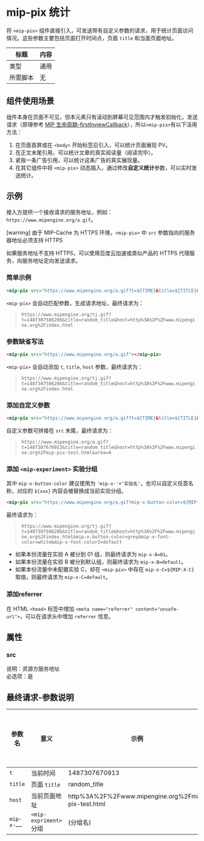 # mip-pix 统计

将 `<mip-pix>` 组件直接引入，可发送带有自定义参数的请求，用于统计页面访问情况。这些参数主要包括页面打开时间点，页面 `title` 和当面页面地址。  

标题|内容
----|----
类型|通用
所需脚本|无

## 组件使用场景
组件本身在页面不可见，但本元素只有滚动到屏幕可见范围内才触发初始化，发送请求（原理参考 [MIP 生命周期-firstInviewCallback](https://github.com/mipengine/mip-extensions/blob/master/docs/develop.md)），所以`<mip-pix>`有以下活用方法：

1. 在页面首屏或在 `<body>` 开始标签后引入，可以统计页面展现 PV。
2. 在正文末尾引用，可以统计文章的真实阅读量（阅读完毕）。
3. 紧挨一条广告引用，可以统计这条广告的真实展现量。
4. 在其它组件中将 `<mip-pix>` 动态插入，通过修改**自定义统计**参数，可以实时发送统计。


## 示例

接入方提供一个接收请求的服务地址，例如：`https://www.mipengine.org/a.gif`。

[warning] 由于 MIP-Cache 为 HTTPS 环境，`<mip-pix>` 中 `src` 参数指向的服务器地址必须支持 HTTPS

如果服务地址不支持 HTTPS，可以使用百度云加速或类似产品的 HTTPS 代理服务，向服务地址定向发送请求。

### 简单示例
```html
<mip-pix src="https://www.mipengine.org/a.gif?t=${TIME}&title=${TITLE}&host=${HOST}"></mip-pix>
```
`<mip-pix>` 会自动匹配参数，生成请求地址，最终请求为：

> `https://www.mipengine.org/tj.gif?t=1487307586286&title=random_title&host=http%3A%2F%2Fwww.mipengine.org%2Findex.html`   

### 参数缺省写法
```html
<mip-pix src="https://www.mipengine.org/a.gif"></mip-pix>
```
`<mip-pix>` 会自动添加 `t`, `title`, `host` 参数，最终请求为：

> `https://www.mipengine.org/tj.gif?t=1487307586286&title=random_title&host=http%3A%2F%2Fwww.mipengine.org%2Findex.html`   

### 添加自定义参数
```html
<mip-pix src="https://www.mipengine.org/a.gif?t=${TIME}&title=${TITLE}&host=${HOST}&area=A"></mip-pix>
```
自定义参数可拼接在 `src` 末尾，最终请求为：

> `https://www.mipengine.org/a.gif?t=1487307670913&title=random_title&host=http%3A%2F%2Fwww.mipengine.org%2Fmip-pix-test.html&area=A`   

### 添加 `<mip-experiment>` 实验分组
其中 `mip-x-button-color` 建议使用为 `'mip-x-'+'实验名'`，也可以自定义任意名称，对应的 `${xxx}` 内容会被替换成当前实验分组。  

```html
<mip-pix src="https://www.mipengine.org/a.gif?mip-x-button-color=${MIP-X-BUTTON-COLOR}&mip-x-font-color=${MIP-X-FONT-COLOR}"></mip-pix>
```

最终请求为：

> `https://www.mipengine.org/tj.gif?t=1487307586286&title=random_title&host=http%3A%2F%2Fwww.mipengine.org%2Findex.html&mip-x-button-color=grey&mip-x-font-color=white&mip-x-font-color2=default`

- 如果本份流量在实验 A 被分到 01 组，则最终请求为 `mip-x-A=01`。
- 如果本份流量在实验 B 被分到默认组，则最终请求为 `mip-x-B=default`。
- 如果本份流量中未配置实验 C，却在 `<mip-pix>` 中存在 `mip-x-C=${MIP-X-C}` 取值，则最终请求为 `mip-x-C=default`。


### 添加referrer
在 HTML `<head>` 标签中增加 `<meta name="referrer" content="unsafe-url">`，可以在请求头中增加 `referrer` 信息。

## 属性
### src

说明：资源方服务地址  
必选项：是  

## 最终请求-参数说明

参数名|意义|示例|是否默认添加
----|----|----|----
`t`|当前时间|1487307670913|是
`title`|页面 `title`|random_title|是
`host`|当前页面地址|http%3A%2F%2Fwww.mipengine.org%2Fmip-pix-test.html|是
`mip-x-……`|`<mip-expriment>` 分组|(分组名)|否
